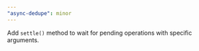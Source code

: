 ```yaml
---
"async-dedupe": minor
---
```


Add `settle()` method to wait for pending operations with specific arguments.
